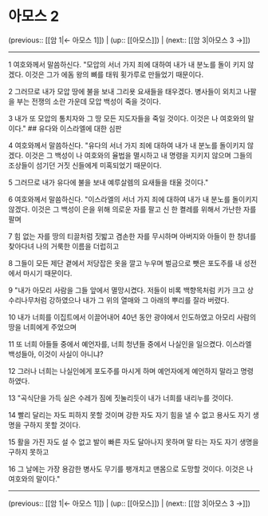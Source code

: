 # 아모스 2

(previous:: [[암 1|← 아모스 1]]) | (up:: [[아모스]]) | (next:: [[암 3|아모스 3 →]])

***




1 
여호와께서 말씀하신다. "모압의 서너 가지 죄에 대하여 내가 내 분노를 돌이 키지 않겠다. 이것은 그가 에돔 왕의 뼈를 태워 횟가루로 만들었기 때문이다. 



2 
그러므로 내가 모압 땅에 불을 보내 그리욧 요새들을 태우겠다. 병사들이 외치고 나팔을 부는 전쟁의 소란 가운데 모압 백성이 죽을 것이다. 



3 
내가 또 모압의 통치자와 그 땅 모든 지도자들을 죽일 것이다. 이것은 나 여호와의 말이다." ## 유다와 이스라엘에 대한 심판 



4 
여호와께서 말씀하신다. "유다의 서너 가지 죄에 대하여 내가 내 분노를 돌이키지 않겠다. 이것은 그 백성이 나 여호와의 율법을 멸시하고 내 명령을 지키지 않으며 그들의 조상들이 섬기던 거짓 신들에게 미혹되었기 때문이다. 



5 
그러므로 내가 유다에 불을 보내 예루살렘의 요새들을 태울 것이다." 



6 
여호와께서 말씀하신다. "이스라엘의 서너 가지 죄에 대하여 내가 내 분노를 돌이키지 않겠다. 이것은 그 백성이 은을 위해 의로운 자를 팔고 신 한 켤레를 위해서 가난한 자를 팔며 



7 
힘 없는 자를 땅의 티끌처럼 짓밟고 겸손한 자를 무시하며 아버지와 아들이 한 창녀를 찾아다녀 나의 거룩한 이름을 더럽히고 



8 
그들이 모든 제단 곁에서 저당잡은 옷을 깔고 누우며 벌금으로 뺏은 포도주를 내 성전에서 마시기 때문이다. 



9 
"내가 아모리 사람을 그들 앞에서 멸망시켰다. 저들이 비록 백향목처럼 키가 크고 상수리나무처럼 강하였으나 내가 그 위의 열매와 그 아래의 뿌리를 잘라 버렸다. 



10 
내가 너희를 이집트에서 이끌어내어 40년 동안 광야에서 인도하였고 아모리 사람의 땅을 너희에게 주었으며 



11 
또 너희 아들들 중에서 예언자를, 너희 청년들 중에서 나실인을 일으켰다. 이스라엘 백성들아, 이것이 사실이 아니냐? 



12 
그러나 너희는 나실인에게 포도주를 마시게 하며 예언자에게 예언하지 말라고 명령하였다. 



13 
"곡식단을 가득 실은 수레가 짐에 짓눌리듯이 내가 너희를 내리누를 것이다. 



14 
빨리 달리는 자도 피하지 못할 것이며 강한 자도 자기 힘을 낼 수 없고 용사도 자기 생명을 구하지 못할 것이다. 



15 
활을 가진 자도 설 수 없고 발이 빠른 자도 달아나지 못하며 말 타는 자도 자기 생명을 구하지 못하고 



16 
그 날에는 가장 용감한 병사도 무기를 팽개치고 맨몸으로 도망할 것이다. 이것은 나 여호와의 말이다."

***

(previous:: [[암 1|← 아모스 1]]) | (up:: [[아모스]]) | (next:: [[암 3|아모스 3 →]])
